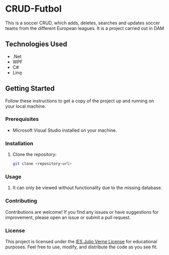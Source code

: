 # CRUD-Futbol

This is a soccer CRUD, which adds, deletes, searches and updates soccer teams from the different European leagues. It is a project carried out in DAM

## Technologies Used

- .Net
- WPF
- C#
- Linq

## Getting Started

Follow these instructions to get a copy of the project up and running on your local machine.

### Prerequisites

- Microsoft Visual Studio installed on your machine.

### Installation

1. Clone the repository:
   ```bash
   git clone <repository-url>
   
### Usage

1. It can only be viewed without functionality due to the missing database.

### Contributing

Contributions are welcome! If you find any issues or have suggestions for improvement,
please open an issue or submit a pull request.

### License

This project is licensed under the [IES Julio Verne License](LICENSE) for educational purposes. 
Feel free to use, modify, and distribute the code as you see fit.
